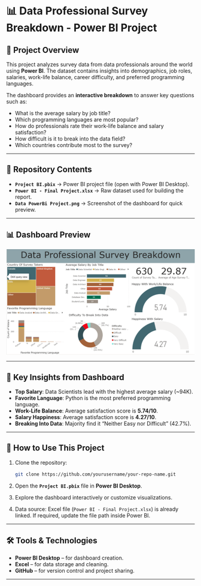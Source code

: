 # 📊 Data Professional Survey Breakdown - Power BI Project  

## 📌 Project Overview  
This project analyzes survey data from data professionals around the world using **Power BI**. The dataset contains insights into demographics, job roles, salaries, work-life balance, career difficulty, and preferred programming languages.  

The dashboard provides an **interactive breakdown** to answer key questions such as:  
- What is the average salary by job title?  
- Which programming languages are most popular?  
- How do professionals rate their work-life balance and salary satisfaction?  
- How difficult is it to break into the data field?  
- Which countries contribute most to the survey?  

---

## 📂 Repository Contents  
- **`Project BI.pbix`** → Power BI project file (open with Power BI Desktop).  
- **`Power BI - Final Project.xlsx`** → Raw dataset used for building the report.  
- **`Data PowerBi Project.png`** → Screenshot of the dashboard for quick preview.  

---

## 📊 Dashboard Preview  
![Dashboard Preview](Data%20PowerBi%20Project.png)  

---

## 🔑 Key Insights from Dashboard  
- **Top Salary**: Data Scientists lead with the highest average salary (~94K).  
- **Favorite Language**: Python is the most preferred programming language.  
- **Work-Life Balance**: Average satisfaction score is **5.74/10**.  
- **Salary Happiness**: Average satisfaction score is **4.27/10**.  
- **Breaking Into Data**: Majority find it “Neither Easy nor Difficult” (42.7%).  

---

## 🚀 How to Use This Project  
1. Clone the repository:  
   ```bash
   git clone https://github.com/yourusername/your-repo-name.git
   ```  

2. Open the **`Project BI.pbix`** file in **Power BI Desktop**.  
3. Explore the dashboard interactively or customize visualizations.  
4. Data source: Excel file (`Power BI - Final Project.xlsx`) is already linked. If required, update the file path inside Power BI.  

---

## 🛠 Tools & Technologies  
- **Power BI Desktop** – for dashboard creation.  
- **Excel** – for data storage and cleaning.  
- **GitHub** – for version control and project sharing.  

---
